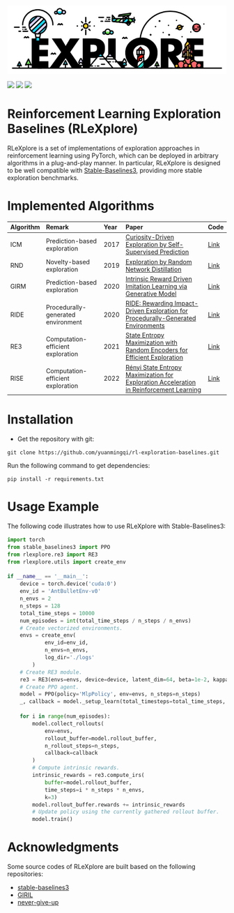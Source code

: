 
<div style="text-align: center;">
<img src='./docs/logo.jpg'>
</div>

<img src="https://img.shields.io/badge/Python->=3.8-brightgreen"> <img src="https://img.shields.io/badge/PyTorch->=1.8.1-orange"> <img src="https://img.shields.io/badge/Docs-Developing-blue">


# Reinforcement Learning Exploration Baselines (RLeXplore)

RLeXplore is a set of implementations of exploration approaches in reinforcement learning using PyTorch, which can be deployed in arbitrary algorithms in a plug-and-play manner. In particular, RLeXplore is
designed to be well compatible with [Stable-Baselines3](https://github.com/DLR-RM/stable-baselines3), providing more stable exploration benchmarks.

# Implemented Algorithms
| Algorithm | Remark                             | Year  | Paper                                                                                                                                                                                                                                                                        | Code                                                                                      |
|:----------|:-----------------------------------|:------|:-----------------------------------------------------------------------------------------------------------------------------------------------------------------------------------------------------------------------------------------------------------------------------|:------------------------------------------------------------------------------------------|
| ICM       | Prediction-based exploration       | 2017  | [Curiosity-Driven Exploration by Self-Supervised Prediction](http://proceedings.mlr.press/v70/pathak17a/pathak17a.pdf)                                                                                                                                                       | [Link](https://github.com/yuanmingqi/rl-exploration-baselines/tree/main/rlexplore/icm)    |
| RND       | Novelty-based exploration          | 2019  | [Exploration by Random Network Distillation](https://arxiv.org/pdf/1810.12894.pdf)                                                                                                                                                         | [Link](https://github.com/yuanmingqi/rl-exploration-baselines/tree/main/rlexplore/rnd)    |
| GIRM      | Prediction-based exploration       | 2020  | [Intrinsic Reward Driven Imitation Learning via Generative Model](http://proceedings.mlr.press/v119/yu20d/yu20d.pdf)                                                                                                                                                         | [Link](https://github.com/yuanmingqi/rl-exploration-baselines/tree/main/rlexplore/girm)   |
| RIDE      | Procedurally-generated environment | 2020  | [RIDE: Rewarding Impact-Driven Exploration for Procedurally-Generated Environments](https://arxiv.org/pdf/2002.12292)                                                                                                                                                        | [Link](https://github.com/yuanmingqi/rl-exploration-baselines/tree/main/rlexplore/ride)   |
| RE3       | Computation-efficient exploration  | 2021  | [State Entropy Maximization with Random Encoders for Efficient Exploration](http://proceedings.mlr.press/v139/seo21a/seo21a.pdf)                                                                                                                                             | [Link](https://github.com/yuanmingqi/rl-exploration-baselines/tree/main/rlexplore/re3)    |
| RISE      | Computation-efficient exploration  | 2022  | [Rényi State Entropy Maximization for Exploration Acceleration in Reinforcement Learning](https://ieeexplore.ieee.org/abstract/document/9802917/)                                                                                                                            | [Link](https://github.com/yuanmingqi/rl-exploration-baselines/tree/main/rlexplore/rise)   |

# Installation
- Get the repository with git:
```
git clone https://github.com/yuanmingqi/rl-exploration-baselines.git
```
Run the following command to get dependencies:
```shell
pip install -r requirements.txt
```

# Usage Example
The following code illustrates how to use RLeXplore with Stable-Baselines3:
```python
import torch
from stable_baselines3 import PPO
from rlexplore.re3 import RE3
from rlexplore.utils import create_env

if __name__ == '__main__':
    device = torch.device('cuda:0')
    env_id = 'AntBulletEnv-v0'
    n_envs = 2
    n_steps = 128
    total_time_steps = 10000
    num_episodes = int(total_time_steps / n_steps / n_envs)
    # Create vectorized environments.
    envs = create_env(
            env_id=env_id,
            n_envs=n_envs,
            log_dir='./logs'
        )
    # Create RE3 module.
    re3 = RE3(envs=envs, device=device, latent_dim=64, beta=1e-2, kappa=1e-5)
    # Create PPO agent.
    model = PPO(policy='MlpPolicy', env=envs, n_steps=n_steps)
    _, callback = model._setup_learn(total_timesteps=total_time_steps, eval_env=None)

    for i in range(num_episodes):
        model.collect_rollouts(
            env=envs,
            rollout_buffer=model.rollout_buffer,
            n_rollout_steps=n_steps,
            callback=callback
        )
        # Compute intrinsic rewards.
        intrinsic_rewards = re3.compute_irs(
            buffer=model.rollout_buffer,
            time_steps=i * n_steps * n_envs,
            k=3)
        model.rollout_buffer.rewards += intrinsic_rewards
        # Update policy using the currently gathered rollout buffer.
        model.train()
```

# Acknowledgments
Some source codes of RLeXplore are built based on the following repositories:

- [stable-baselines3](https://github.com/DLR-RM/stable-baselines3)
- [GIRIL](https://github.com/xingruiyu/GIRIL)
- [never-give-up](https://github.com/Coac/never-give-up)